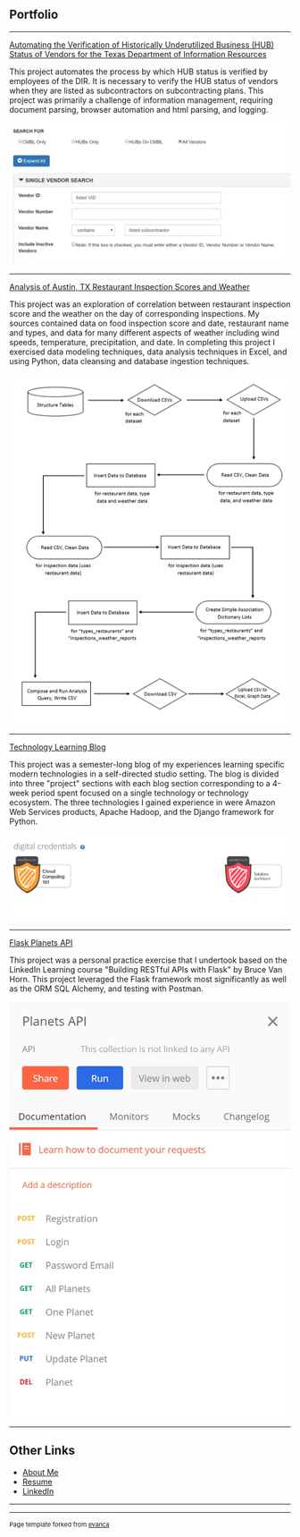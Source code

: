 ## Portfolio

---

[Automating the Verification of Historically Underutilized Business (HUB) Status of Vendors for the Texas Department of Information Resources](https://github.com/mcslovenski/HUB-Status-Verification)

This project automates the process by which HUB status is verified by employees of the DIR. It is necessary to verify the HUB status of vendors when they are listed as subcontractors on subcontracting plans. This project was primarily a challenge of information management, requiring document parsing, browser automation and html parsing, and logging.

![centralized master bidders list search interface screencap image](images/cmbl_screencap.jpg)


---
[Analysis of Austin, TX Restaurant Inspection Scores and Weather](https://github.com/mcslovenski/wrangling-project)

This project was an exploration of correlation between restaurant inspection score and the weather on the day of corresponding inspections. My sources contained data on food inspection score and date, restaurant name and types, and data for many different aspects of weather including wind speeds, temperature, precipitation, and date. In completing this project I exercised data modeling techniques, data analysis techniques in Excel, and using Python, data cleansing and database ingestion techniques.

![wrangling project workflow image](images/workflow_image.PNG)

---
[Technology Learning Blog](https://github.com/mcslovenski/learning-blog)

This project was a semester-long blog of my experiences learning specific modern technologies in a self-directed studio setting. The blog is divided into three "project" sections with each blog section corresponding to a 4-week period spent focused on a single technology or technology ecosystem. The three technologies I gained experience in were Amazon Web Services products, Apache Hadoop, and the Django framework for Python.

![certifications screencap image](images/awseducate-certificates.jpg)


---
[Flask Planets API](https://github.com/mcslovenski/planets-api)

This project was a personal practice exercise that I undertook based on the LinkedIn Learning course "Building RESTful APIs with Flask" by Bruce Van Horn. This project leveraged the Flask framework most significantly as well as the ORM SQL Alchemy, and testing with Postman.

![api calls in postman screencap image](images/planets_api_postman_screenshot.jpg)


---

## Other Links

- [About Me](/about)
- [Resume](pdf/mike-slovenski.pdf)
- [LinkedIn](https://linkedin.com/in/mike-slovenski)

---




---
<p style="font-size:11px">Page template forked from <a href="https://github.com/evanca/quick-portfolio">evanca</a></p>
<!-- Remove above link if you don't want to attibute -->
